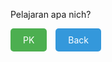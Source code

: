 <html lang="en">
<head>
  <meta charset="UTF-8">
  <meta name="viewport" content="width=device-width, initial-scale=1.0">
  <style>
    .button {
      display: inline-block;
      margin-right: 10px;
      padding: 10px 20px;
      color: #fff;
      text-decoration: none;
      border-radius: 5px;
      transition: background-color 0.3s ease, transform 0.3s ease;
    }

    .button:hover {
      transform: scale(1.1);
    }

    .button-pk {
      background-color: #4CAF50;
    }

    .button-pk:hover {
      background-color: #2ecc71;
    }

    .button-back {
      background-color: #3498db;
    }

    .button-back:hover {
      background-color: #2980b9;
    }

    .button-container {
      margin-bottom: 10px; /* Adjust as needed */
    }

  </style>
</head>

Pelajaran apa nich?

<body>
  <span class="button-container">
    <a href="./PK/" class="button button-pk">PK</a>
  </span>

  <span class="button-container">
    <a href="../" class="button button-back">Back</a>
  </span>
</body>
</html>
